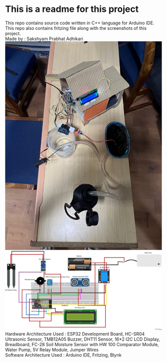 # This is a readme for this project
This repo contains source code written in C++ language for Arduino IDE.
<br>
This repo also contains fritzing file along with the screenshots of this project.
<br>
Made by : Sakshyam Prabhat Adhikari
![IOT Project](IOT%20Project%20Photo.jpg)
![Circuit Diagram](Circuit%20Diagram%20Photo.png)
Hardware Architecture Used : ESP32 Development Board, HC-SR04 Ultrasonic Sensor, TMB12A05 Buzzer, DHT11 Sensor, 16*2 I2C LCD Display, Breadboard, FC-28 Soil Moisture Sensor with HW 100 Comparator Module, Water Pump, 5V Relay Module, Jumper Wires
<br>
Software Architecture Used : Arduino IDE, Fritzing, Blynk